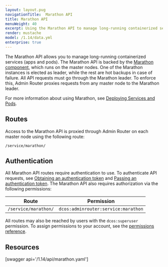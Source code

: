 ```yaml
---
layout: layout.pug
navigationTitle:  Marathon API
title: Marathon API
menuWeight: 40
excerpt: Using the Marathon API to manage long-running containerized services
render: mustache
model: /1.14/data.yml
enterprise: true
---
```


The Marathon API allows you to manage long-running containerized services (apps and pods). The Marathon API is backed by the [Marathon component](/1.14/overview/architecture/components/#marathon), which runs on the master nodes. One of the Marathon instances is elected as leader, while the rest are hot backups in case of failure. All API requests must go through the Marathon leader. To enforce this, Admin Router proxies requests from any master node to the Marathon leader.

For more information about using Marathon, see [Deploying Services and Pods](/1.14/deploying-services/).

## Routes

Access to the Marathon API is proxied through Admin Router on each master node using the following route:

```
/service/marathon/
```

## Authentication

All Marathon API routes require authentication to use. To authenticate API requests, see [Obtaining an authentication token](/1.14/security/ent/iam-api/#obtaining-an-authentication-token) and [Passing an authentication token](/1.14/security/ent/iam-api/#passing-an-authentication-token). The Marathon API also requires authorization via the following permissions:

| Route | Permission |
|-------|----------|
| `/service/marathon/` | `dcos:adminrouter:service:marathon` |

All routes may also be reached by users with the `dcos:superuser` permission. To assign permissions to your account, see the [permissions reference](/1.14/security/ent/perms-reference/).

## Resources

[swagger api='/1.14/api/marathon.yaml']
